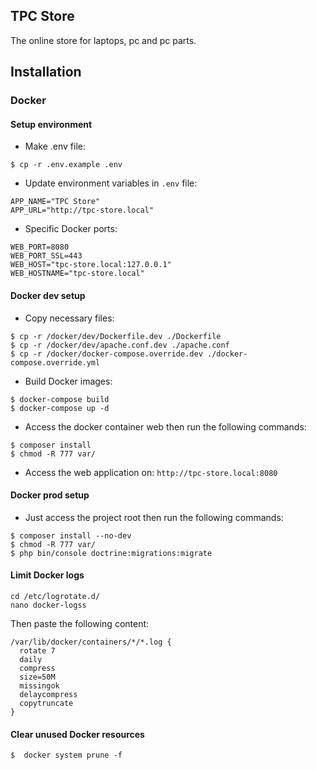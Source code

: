 ## TPC Store

The online store for laptops, pc and pc parts.

## Installation

### Docker

#### Setup environment

- Make .env file:

```shell
$ cp -r .env.example .env
```

- Update environment variables in `.env` file:

```shell
APP_NAME="TPC Store"
APP_URL="http://tpc-store.local"
```

- Specific Docker ports:

```shell
WEB_PORT=8080
WEB_PORT_SSL=443
WEB_HOST="tpc-store.local:127.0.0.1"
WEB_HOSTNAME="tpc-store.local"
```

#### Docker dev setup

- Copy necessary files:

```shell
$ cp -r /docker/dev/Dockerfile.dev ./Dockerfile
$ cp -r /docker/dev/apache.conf.dev ./apache.conf
$ cp -r /docker/docker-compose.override.dev ./docker-compose.override.yml
```

- Build Docker images:

```shell
$ docker-compose build
$ docker-compose up -d
```

- Access the docker container web then run the following commands:

```shell
$ composer install
$ chmod -R 777 var/
```

- Access the web application on: `http://tpc-store.local:8080`

#### Docker prod setup

- Just access the project root then run the following commands:

```shell
$ composer install --no-dev
$ chmod -R 777 var/
$ php bin/console doctrine:migrations:migrate
```

#### Limit Docker logs

```shell
cd /etc/logrotate.d/
nano docker-logss
```

Then paste the following content:

```
/var/lib/docker/containers/*/*.log {
  rotate 7
  daily
  compress
  size=50M
  missingok
  delaycompress
  copytruncate
}
```

#### Clear unused Docker resources

```shell
$  docker system prune -f
```